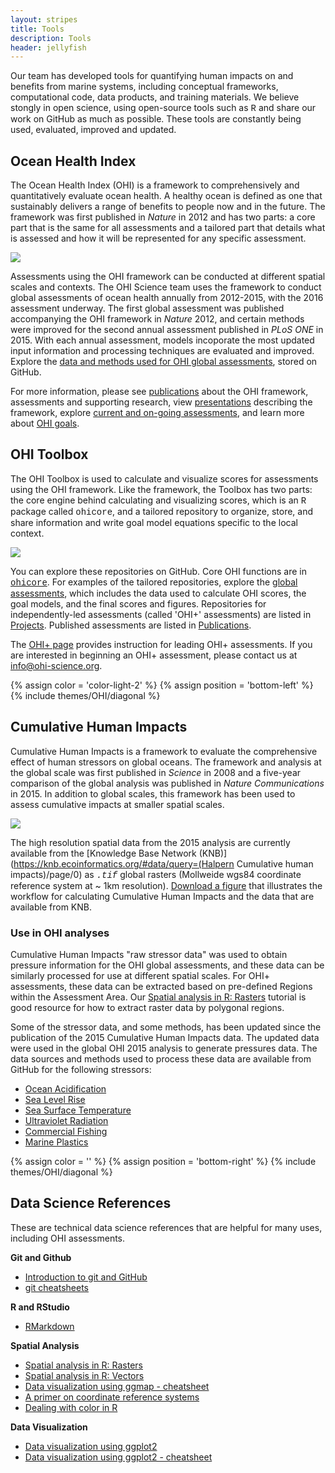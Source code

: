 ```yaml
---
layout: stripes
title: Tools
description: Tools
header: jellyfish
---
```


Our team has developed tools for quantifying human impacts on and benefits from marine systems, including conceptual frameworks, computational code, data products, and training materials. We believe stongly in open science, using open-source tools such as <font face="courier">R</font> and share our work on GitHub as much as possible. These tools are constantly being used, evaluated, improved and updated. 

## Ocean Health Index 

The Ocean Health Index (OHI) is a framework to comprehensively and quantitatively evaluate ocean health. A healthy ocean is defined as one that sustainably delivers a range of benefits to people now and in the future. The framework was first published in *Nature* in 2012 and has two parts: a core part that is the same for all assessments and a tailored part that details what is assessed and how it will be represented for any specific assessment. 

![](https://docs.google.com/drawings/d/1lDG36M2pBJ-7cQ4qwp2KB8lETIJtMjeqQPst20z8n6M/pub?w=576&h=96)

Assessments using the OHI framework can be conducted at different spatial scales and contexts. The OHI Science team uses the framework to conduct global assessments of ocean health annually from 2012-2015, with the 2016 assessment underway. The first global assessment was published accompanying the OHI framework in *Nature* 2012, and certain methods were improved for the second annual assessment published in *PLoS ONE* in 2015. With each annual assessment, models incoporate the most updated input information and processing techniques are evaluated and improved. Explore the [data and methods used for OHI global assessments](https://github.com/OHI-Science/ohi-global/releases), stored on GitHub. 

For more information, please see [publications](/resources/publications) about the OHI framework, assessments and supporting research, view [presentations](/resources/downloads) describing the framework, explore [current and on-going assessments](/projects), and learn more about [OHI goals](/goals).


## OHI Toolbox

The OHI Toolbox is used to calculate and visualize scores for assessments using the OHI framework. Like the framework, the Toolbox has two parts: the core engine behind calculating and visualizing scores, which is an <font face="courier">R</font> package called <font face="courier">ohicore</font>, and a tailored repository to organize, store, and share information and write goal model equations specific to the local context.

![](https://docs.google.com/drawings/d/1wGK68NRn5bmhZo_gC2A9sx-AcpIZHVp45ID5_HQKVJ0/pub?w=576&h=96)

You can explore these repositories on GitHub. Core OHI functions are in [<font face="courier">ohicore</font>](https://github.com/OHI-Science/ohicore). For examples of the tailored repositories, explore the [global assessments](https://github.com/OHI-Science/ohi-global/releases), which includes the data used to calculate OHI scores, the goal models, and the final scores and figures. Repositories for independently-led assessments (called 'OHI+' assessments) are listed in [Projects](/projects/index.md). Published assessments are listed in [Publications](/resources/publications/index.md).

The [OHI+ page](/phases) provides instruction for leading OHI+ assessments. If you are interested in beginning an OHI+ assessment, please contact us at info@ohi-science.org.

{% assign color = 'color-light-2' %}
{% assign position = 'bottom-left' %}
{% include themes/OHI/diagonal %}


## Cumulative Human Impacts

Cumulative Human Impacts is a framework to evaluate the comprehensive effect of human stressors on global oceans. The framework and analysis at the global scale was first published in *Science* in 2008 and a five-year comparison of the global analysis was published in *Nature Communications* in 2015. In addition to global scales, this framework has been used to assess cumulative impacts at smaller spatial scales.

![](https://docs.google.com/drawings/d/1kfkfZ6wcRalYYsd5bzIcp7jk2B9TmQMnom1ySwUMVZQ/pub?w=576&h=96)

The high resolution spatial data from the 2015 analysis are currently available from the [Knowledge Base Network (KNB)](https://knb.ecoinformatics.org/#data/query=(Halpern Cumulative human impacts)/page/0) as *<font face="courier">.tif</font>* global rasters (Mollweide wgs84 coordinate reference system at ~ 1km resolution). [Download a figure](https://github.com/OHI-Science/ohi-science.github.io/raw/dev/assets/downloads/other/CHI_workflow.pdf) that illustrates the workflow for calculating Cumulative Human Impacts and the data that are available from KNB.


### Use in OHI analyses
Cumulative Human Impacts "raw stressor data" was used to obtain pressure information for the OHI global assessments, and these data can be similarly processed for use at different spatial scales. For OHI+ assessments, these data can be extracted based on pre-defined Regions within the Assessment Area. Our [Spatial analysis in R: Rasters](https://cdn.rawgit.com/eco-data-science/spatial-analysis-R/master/intro_spatial_data_R.html) tutorial is good resource for how to extract raster data by polygonal regions.

Some of the stressor data, and some methods, has been updated since the publication of the 2015 Cumulative Human Impacts data. The updated data were used in the global OHI 2015 analysis to generate pressures data. The data sources and methods used to process these data are available from GitHub for the following stressors:  

- [Ocean Acidification](https://github.com/OHI-Science/ohiprep/tree/master/globalprep/Pressures_OceanAcidification/v2015)  
- [Sea Level Rise](https://github.com/OHI-Science/ohiprep/tree/master/globalprep/Pressures_SeaLevelRise/v2015)  
- [Sea Surface Temperature](https://github.com/OHI-Science/ohiprep/tree/master/globalprep/Pressures_SST)  
- [Ultraviolet Radiation](https://github.com/OHI-Science/ohiprep/tree/master/globalprep/Pressures_UV)  
- [Commercial Fishing](https://github.com/OHI-Science/ohiprep/tree/master/globalprep/Pressures_fishing/v2015)  
- [Marine Plastics](https://github.com/OHI-Science/ohiprep/tree/master/globalprep/CW_pressure_trash)  



{% assign color = '' %}
{% assign position = 'bottom-right' %}
{% include themes/OHI/diagonal %}



## Data Science References
These are technical data science references that are helpful for many uses, including OHI assessments.

**Git and Github**  
- [Introduction to git and GitHub](https://github.com/eco-data-science/github-intro)  
- [git cheatsheets]()  <!---melanie can you save this in assets/downloads? --->

**R and RStudio**  
- [RMarkdown](https://github.com/eco-data-science/rmarkdown_R)   

**Spatial Analysis**  
- [Spatial analysis in R: Rasters](https://github.com/eco-data-science/spatial-analysis-R#introduction-to-spatial-analysis-in-r)  
- [Spatial analysis in R: Vectors](https://github.com/eco-data-science/spatial_analysis2_R#r-spatial-analysis-workshop-vectors-polygons-and-shapefiles)
- [Data visualization using ggmap - cheatsheet](https://github.com/OHI-Science/ohi-science.github.io/raw/3c6babb40348e62b322abadad086ece565411adf/assets/downloads/other/ggmapCheatsheet.pdf)
- [A primer on coordinate reference systems](https://github.com/OHI-Science/ohi-science.github.io/raw/dev/assets/downloads/other/CRS.pdf)
- [Dealing with color in R](https://github.com/OHI-Science/ohi-science.github.io/raw/dev/assets/downloads/other/ColorDec82015.pdf)


**Data Visualization**  
- [Data visualization using ggplot2](https://rawgit.com/eco-data-science/VisualizingData/master/ggplot2_intro.html)
- [Data visualization using ggplot2 - cheatsheet](https://github.com/OHI-Science/ohi-science.github.io/raw/dev/assets/downloads/other/ggplot2%20cheatsheet%20v2.pdf)


